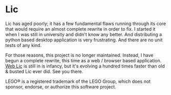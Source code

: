 # Lic

Lic has aged poorly; it has a few fundamental flaws running through its core that would require an almost complete rewrite in order to fix.  I started it when I was still in university and didn't know any better.  And distributing a python based desktop application is very frustrating.  And there are no unit tests of any kind.

For those reasons, this project is no longer maintained.  Instead, I have begun a complete rewrite, this time as a web / browser based application.  [Web Lic](http://bugeyedmonkeys.com/alpha/web_lic/) is still in is infancy, but it's evolving a hundred times faster than old & busted Lic ever did.  See you there.

LEGO® is a registered trademark of the LEGO Group, which does not sponsor, endorse, or authorize this software project. 
